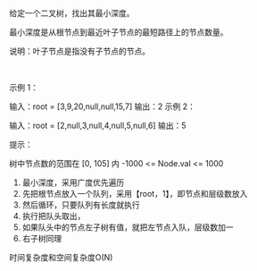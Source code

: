 给定一个二叉树，找出其最小深度。

最小深度是从根节点到最近叶子节点的最短路径上的节点数量。

说明：叶子节点是指没有子节点的节点。

 

示例 1：


输入：root = [3,9,20,null,null,15,7]
输出：2
示例 2：

输入：root = [2,null,3,null,4,null,5,null,6]
输出：5
 

提示：

树中节点数的范围在 [0, 105] 内
-1000 <= Node.val <= 1000

1. 最小深度，采用广度优先遍历
2. 先把根节点放入一个队列，采用【root，1】，即节点和层级数放入
3. 然后循环，只要队列有长度就执行
4. 执行把队头取出，
5. 如果队头中的节点左子树有值，就把左节点入队，层级数加一
6. 右子树同理

时间复杂度和空间复杂度O(N)